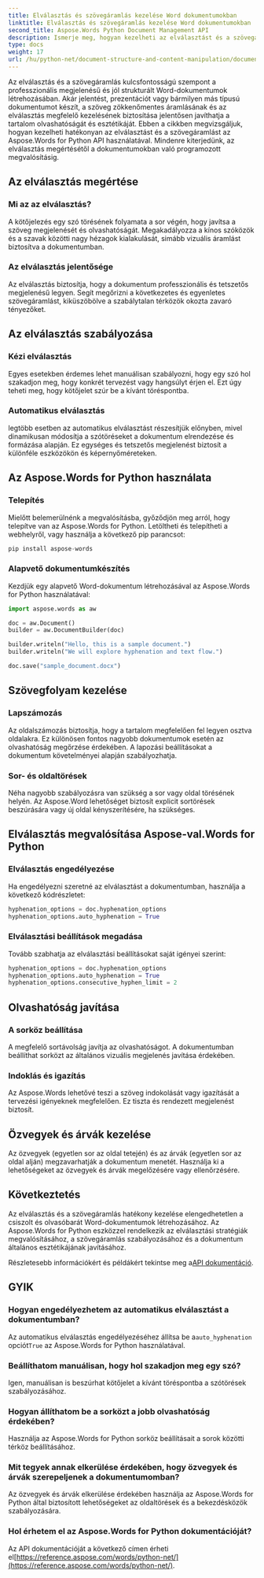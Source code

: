 ```yaml
---
title: Elválasztás és szövegáramlás kezelése Word dokumentumokban
linktitle: Elválasztás és szövegáramlás kezelése Word dokumentumokban
second_title: Aspose.Words Python Document Management API
description: Ismerje meg, hogyan kezelheti az elválasztást és a szövegáramlást a Word dokumentumokban az Aspose.Words for Python használatával. Hozzon létre finomított, olvasóbarát dokumentumokat lépésről lépésre bemutatott példákkal és forráskóddal.
type: docs
weight: 17
url: /hu/python-net/document-structure-and-content-manipulation/document-hyphenation/
---
```

Az elválasztás és a szövegáramlás kulcsfontosságú szempont a professzionális megjelenésű és jól strukturált Word-dokumentumok létrehozásában. Akár jelentést, prezentációt vagy bármilyen más típusú dokumentumot készít, a szöveg zökkenőmentes áramlásának és az elválasztás megfelelő kezelésének biztosítása jelentősen javíthatja a tartalom olvashatóságát és esztétikáját. Ebben a cikkben megvizsgáljuk, hogyan kezelheti hatékonyan az elválasztást és a szövegáramlást az Aspose.Words for Python API használatával. Mindenre kiterjedünk, az elválasztás megértésétől a dokumentumokban való programozott megvalósításig.

## Az elválasztás megértése

### Mi az az elválasztás?

A kötőjelezés egy szó törésének folyamata a sor végén, hogy javítsa a szöveg megjelenését és olvashatóságát. Megakadályozza a kínos szóközök és a szavak közötti nagy hézagok kialakulását, simább vizuális áramlást biztosítva a dokumentumban.

### Az elválasztás jelentősége

Az elválasztás biztosítja, hogy a dokumentum professzionális és tetszetős megjelenésű legyen. Segít megőrizni a következetes és egyenletes szövegáramlást, kiküszöbölve a szabálytalan térközök okozta zavaró tényezőket.

## Az elválasztás szabályozása

### Kézi elválasztás

Egyes esetekben érdemes lehet manuálisan szabályozni, hogy egy szó hol szakadjon meg, hogy konkrét tervezést vagy hangsúlyt érjen el. Ezt úgy teheti meg, hogy kötőjelet szúr be a kívánt töréspontba.

### Automatikus elválasztás

legtöbb esetben az automatikus elválasztást részesítjük előnyben, mivel dinamikusan módosítja a szótöréseket a dokumentum elrendezése és formázása alapján. Ez egységes és tetszetős megjelenést biztosít a különféle eszközökön és képernyőméreteken.

## Az Aspose.Words for Python használata

### Telepítés

Mielőtt belemerülnénk a megvalósításba, győződjön meg arról, hogy telepítve van az Aspose.Words for Python. Letöltheti és telepítheti a webhelyről, vagy használja a következő pip parancsot:

```python
pip install aspose-words
```

### Alapvető dokumentumkészítés

Kezdjük egy alapvető Word-dokumentum létrehozásával az Aspose.Words for Python használatával:

```python
import aspose.words as aw

doc = aw.Document()
builder = aw.DocumentBuilder(doc)

builder.writeln("Hello, this is a sample document.")
builder.writeln("We will explore hyphenation and text flow.")

doc.save("sample_document.docx")
```

## Szövegfolyam kezelése

### Lapszámozás

Az oldalszámozás biztosítja, hogy a tartalom megfelelően fel legyen osztva oldalakra. Ez különösen fontos nagyobb dokumentumok esetén az olvashatóság megőrzése érdekében. A lapozási beállításokat a dokumentum követelményei alapján szabályozhatja.

### Sor- és oldaltörések

Néha nagyobb szabályozásra van szükség a sor vagy oldal törésének helyén. Az Aspose.Word lehetőséget biztosít explicit sortörések beszúrására vagy új oldal kényszerítésére, ha szükséges.

## Elválasztás megvalósítása Aspose-val.Words for Python

### Elválasztás engedélyezése

Ha engedélyezni szeretné az elválasztást a dokumentumban, használja a következő kódrészletet:

```python
hyphenation_options = doc.hyphenation_options
hyphenation_options.auto_hyphenation = True
```

### Elválasztási beállítások megadása

Tovább szabhatja az elválasztási beállításokat saját igényei szerint:

```python
hyphenation_options = doc.hyphenation_options
hyphenation_options.auto_hyphenation = True
hyphenation_options.consecutive_hyphen_limit = 2
```

## Olvashatóság javítása

### A sorköz beállítása

A megfelelő sortávolság javítja az olvashatóságot. A dokumentumban beállíthat sorközt az általános vizuális megjelenés javítása érdekében.

### Indoklás és igazítás

Az Aspose.Words lehetővé teszi a szöveg indokolását vagy igazítását a tervezési igényeknek megfelelően. Ez tiszta és rendezett megjelenést biztosít.

## Özvegyek és árvák kezelése

Az özvegyek (egyetlen sor az oldal tetején) és az árvák (egyetlen sor az oldal alján) megzavarhatják a dokumentum menetét. Használja ki a lehetőségeket az özvegyek és árvák megelőzésére vagy ellenőrzésére.

## Következtetés

Az elválasztás és a szövegáramlás hatékony kezelése elengedhetetlen a csiszolt és olvasóbarát Word-dokumentumok létrehozásához. Az Aspose.Words for Python eszközzel rendelkezik az elválasztási stratégiák megvalósításához, a szövegáramlás szabályozásához és a dokumentum általános esztétikájának javításához.

 Részletesebb információkért és példákért tekintse meg a[API dokumentáció](https://reference.aspose.com/words/python-net/).

## GYIK

### Hogyan engedélyezhetem az automatikus elválasztást a dokumentumban?

 Az automatikus elválasztás engedélyezéséhez állítsa be a`auto_hyphenation` opciót`True` az Aspose.Words for Python használatával.

### Beállíthatom manuálisan, hogy hol szakadjon meg egy szó?

Igen, manuálisan is beszúrhat kötőjelet a kívánt töréspontba a szótörések szabályozásához.

### Hogyan állíthatom be a sorközt a jobb olvashatóság érdekében?

Használja az Aspose.Words for Python sorköz beállításait a sorok közötti térköz beállításához.

### Mit tegyek annak elkerülése érdekében, hogy özvegyek és árvák szerepeljenek a dokumentumomban?

Az özvegyek és árvák elkerülése érdekében használja az Aspose.Words for Python által biztosított lehetőségeket az oldaltörések és a bekezdésközök szabályozására.

### Hol érhetem el az Aspose.Words for Python dokumentációját?

Az API dokumentációját a következő címen érheti el[https://reference.aspose.com/words/python-net/](https://reference.aspose.com/words/python-net/).
